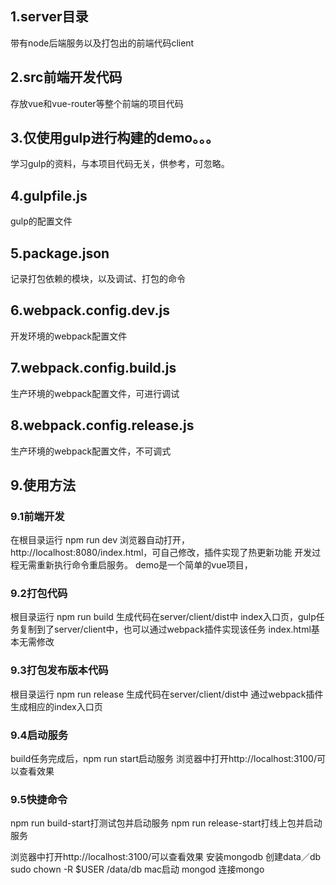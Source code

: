 ## 1.server目录
带有node后端服务以及打包出的前端代码client

## 2.src前端开发代码
存放vue和vue-router等整个前端的项目代码

## 3.仅使用gulp进行构建的demo。。。
学习gulp的资料，与本项目代码无关，供参考，可忽略。

## 4.gulpfile.js
gulp的配置文件

## 5.package.json
记录打包依赖的模块，以及调试、打包的命令

## 6.webpack.config.dev.js
开发环境的webpack配置文件

## 7.webpack.config.build.js
生产环境的webpack配置文件，可进行调试

## 8.webpack.config.release.js
生产环境的webpack配置文件，不可调式

## 9.使用方法
### 9.1前端开发
在根目录运行 npm run dev
浏览器自动打开，http://localhost:8080/index.html，可自己修改，插件实现了热更新功能
开发过程无需重新执行命令重启服务。
demo是一个简单的vue项目，

### 9.2打包代码
根目录运行 npm run build
生成代码在server/client/dist中
index入口页，gulp任务复制到了server/client中，也可以通过webpack插件实现该任务
index.html基本无需修改

### 9.3打包发布版本代码
根目录运行 npm run release
生成代码在server/client/dist中
通过webpack插件生成相应的index入口页

### 9.4启动服务
build任务完成后，npm run start启动服务
浏览器中打开http://localhost:3100/可以查看效果

### 9.5快捷命令
npm run build-start打测试包并启动服务
npm run release-start打线上包并启动服务

浏览器中打开http://localhost:3100/可以查看效果
安装mongodb
创建data／db
sudo chown -R $USER /data/db
mac启动 mongod 连接mongo
